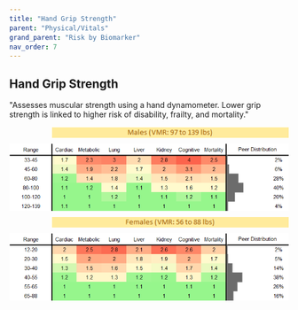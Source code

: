 ```yaml
---
title: "Hand Grip Strength"
parent: "Physical/Vitals"
grand_parent: "Risk by Biomarker"
nav_order: 7
---
```



## Hand Grip Strength


"Assesses muscular strength using a hand dynamometer. Lower grip strength is linked to higher risk of disability, frailty, and mortality."

<div style="display: flex; flex-direction: column; gap: 10px;">

  <img src="/assets/images/vmrbiomarker_grip_strength__male.png" alt="Hand Grip Strength VMR Male" style="margin-left: 15%">
  <img src="/assets/images/rr_grip_strength__male.png" alt="Hand Grip Strength RR Male">

  <img src="/assets/images/vmrbiomarker_grip_strength__female.png" alt="Hand Grip Strength VMR Female" style="margin-left: 15%; ">
  <img src="/assets/images/rr_grip_strength__female.png" alt="Hand Grip Strength RR Female">

</div>



